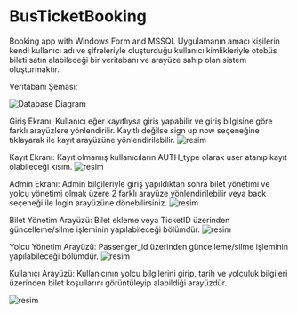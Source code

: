 # BusTicketBooking
Booking app with Windows Form and MSSQL
Uygulamanın amacı kişilerin kendi kullanıcı adı ve şifreleriyle oluşturduğu kullanıcı kimlikleriyle
otobüs bileti satın alabileceği bir veritabanı ve arayüze sahip olan sistem oluşturmaktır.

Veritabanı Şeması:

![Database Diagram](https://user-images.githubusercontent.com/79456608/108720999-8e3b5600-7532-11eb-9000-aa5be74f91e8.png)

Giriş Ekranı:
Kullanıcı eğer kayıtlıysa giriş yapabilir ve giriş bilgisine göre farklı arayüzlere yönlendirilir.
Kayıtlı değilse sign up now seçeneğine tıklayarak ile kayıt arayüzüne yönlendirilebilir.
![resim](https://user-images.githubusercontent.com/79456608/108721111-ae6b1500-7532-11eb-97a8-5b1a252da3de.png)

Kayıt Ekranı:
Kayıt olmamış kullanıcıların AUTH_type olarak user atanıp kayıt olabileceği kısım. 
![resim](https://user-images.githubusercontent.com/79456608/108721140-b9be4080-7532-11eb-94fb-560ba4b358a5.png)

Admin Ekranı:
Admin bilgileriyle giriş yapıldıktan sonra bilet yönetimi ve yolcu yönetimi olmak üzere 2 farklı arayüze yönlendirilebilir
veya back seçeneği ile login arayüzüne dönebilirsiniz.
![resim](https://user-images.githubusercontent.com/79456608/108721171-c3e03f00-7532-11eb-9bf4-b79b6c7cda5c.png)

Bilet Yönetim Arayüzü:
Bilet ekleme veya TicketID üzerinden güncelleme/silme işleminin yapılabileceği bölümdür.
![resim](https://user-images.githubusercontent.com/79456608/108721204-cc387a00-7532-11eb-8f73-d353cc5b38d8.png)

Yolcu Yönetim Arayüzü:
Passenger_id üzerinden güncelleme/silme işleminin yapılabileceği bölümdür.
![resim](https://user-images.githubusercontent.com/79456608/108721454-115cac00-7533-11eb-8407-fec60652f661.png)

Kullanıcı Arayüzü:
Kullanıcının yolcu bilgilerini girip, tarih ve yolculuk bilgileri üzerinden bilet koşullarını görüntüleyip
alabildiği arayüzdür.

![resim](https://user-images.githubusercontent.com/79456608/108721509-1f123180-7533-11eb-9145-ece1b96da6ce.png)
